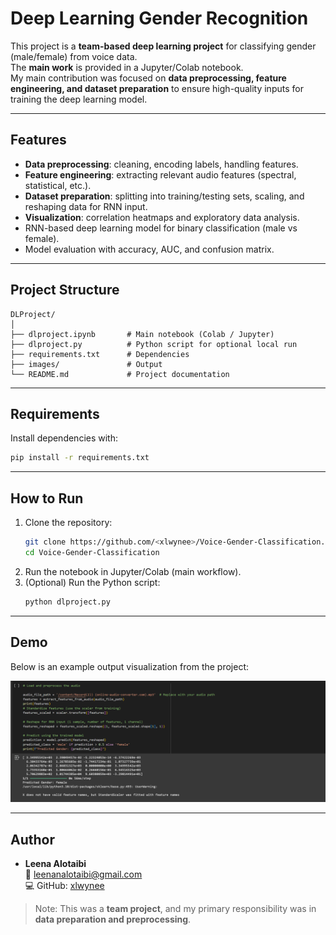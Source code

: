 # Deep Learning Gender Recognition

This project is a **team-based deep learning project** for classifying gender (male/female) from voice data.  
The **main work** is provided in a Jupyter/Colab notebook.  
My main contribution was focused on **data preprocessing, feature engineering, and dataset preparation** to ensure high-quality inputs for training the deep learning model.

---

## Features
- **Data preprocessing**: cleaning, encoding labels, handling features.
- **Feature engineering**: extracting relevant audio features (spectral, statistical, etc.).
- **Dataset preparation**: splitting into training/testing sets, scaling, and reshaping data for RNN input.
- **Visualization**: correlation heatmaps and exploratory data analysis.
- RNN-based deep learning model for binary classification (male vs female).
- Model evaluation with accuracy, AUC, and confusion matrix.

---

## Project Structure
```
DLProject/
│
├── dlproject.ipynb       # Main notebook (Colab / Jupyter)
├── dlproject.py          # Python script for optional local run
├── requirements.txt      # Dependencies
├── images/               # Output
└── README.md             # Project documentation
```

---

## Requirements
Install dependencies with:

```bash
pip install -r requirements.txt
```

---

## How to Run
1. Clone the repository:
   ```bash
   git clone https://github.com/<xlwynee>/Voice-Gender-Classification.git
   cd Voice-Gender-Classification
   ```
2. Run the notebook in Jupyter/Colab (main workflow).  
3. (Optional) Run the Python script:
   ```bash
   python dlproject.py
   ```

---

## Demo
Below is an example output visualization from the project:

![Demo](images/demo.png)

---

## Author
- **Leena Alotaibi**  
  📧 leenanalotaibi@gmail.com  
  💻 GitHub: [xlwynee](https://github.com/xlwynee)

> Note: This was a **team project**, and my primary responsibility was in **data preparation and preprocessing**.
